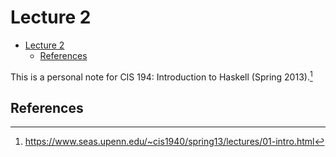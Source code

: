 # Lecture 2
- [Lecture 2](#lecture-2)
  - [References](#references)

This is a personal note for CIS 194: Introduction to Haskell (Spring 2013).[^1]

## References

[^1]: https://www.seas.upenn.edu/~cis1940/spring13/lectures/01-intro.html